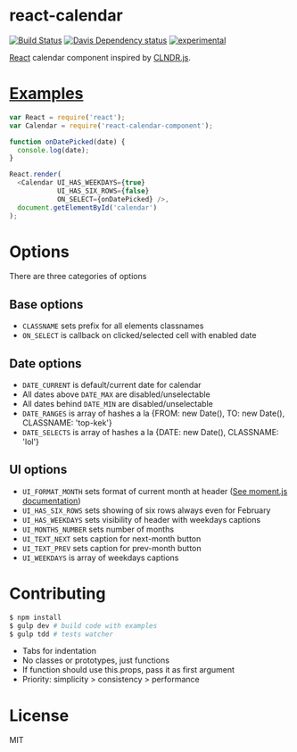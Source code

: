 # react-calendar

[![Build Status](https://travis-ci.org/fiskus/react-calendar.svg?branch=master)](https://travis-ci.org/fiskus/react-calendar)
[![Davis Dependency status](https://david-dm.org/fiskus/react-calendar.svg)](https://david-dm.org/fiskus/react-calendar)
[![experimental](http://badges.github.io/stability-badges/dist/experimental.svg)](http://github.com/badges/stability-badges)

[React](http://facebook.github.io/react/) calendar component inspired by [CLNDR.js](http://kylestetz.github.io/CLNDR/).

# [Examples](https://github.com/fiskus/react-calendar/blob/master/examples/basic/main.js)

```js
var React = require('react');
var Calendar = require('react-calendar-component');

function onDatePicked(date) {
  console.log(date);
}

React.render(
  <Calendar UI_HAS_WEEKDAYS={true}
            UI_HAS_SIX_ROWS={false}
            ON_SELECT={onDatePicked} />,
  document.getElementById('calendar')
);
```

# Options

There are three categories of options

## Base options

* `CLASSNAME` sets prefix for all elements classnames
* `ON_SELECT` is callback on clicked/selected cell with enabled date

## Date options

* `DATE_CURRENT` is default/current date for calendar
* All dates above `DATE_MAX` are disabled/unselectable
* All dates behind `DATE_MIN` are disabled/unselectable
* `DATE_RANGES` is array of hashes a la {FROM: new Date(), TO: new Date(), CLASSNAME: 'top-kek'}
* `DATE_SELECTS` is array of hashes a la {DATE: new Date(), CLASSNAME: 'lol'}

## UI options

* `UI_FORMAT_MONTH` sets format of current month at header ([See moment.js documentation](http://momentjs.com/docs/#/displaying/format/))
* `UI_HAS_SIX_ROWS` sets showing of six rows always even for February
* `UI_HAS_WEEKDAYS` sets visibility of header with weekdays captions
* `UI_MONTHS_NUMBER` sets number of months
* `UI_TEXT_NEXT` sets caption for next-month button
* `UI_TEXT_PREV` sets caption for prev-month button
* `UI_WEEKDAYS` is array of weekdays captions

# Contributing

```bash
$ npm install
$ gulp dev # build code with examples
$ gulp tdd # tests watcher
```

* Tabs for indentation
* No classes or prototypes, just functions
* If function should use this.props, pass it as first argument
* Priority: simplicity > consistency > performance

# License
MIT
